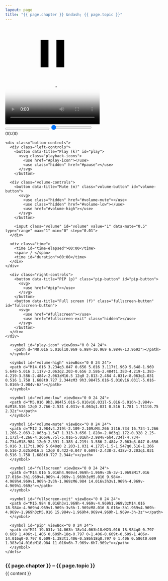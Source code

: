 ```yaml
---
layout: page
title: "{{ page.chapter }} &ndash; {{ page.topic }}"
---
```

<!-- Video -->
<div class="video-container" id="video-container" style="margin-top: 20pt;">
  <div class="playback-animation" id="playback-animation">
    <svg class="playback-icons">
      <use class="hidden" href="#play-icon"></use>
      <use href="#pause"></use>
    </svg>
  </div>

  <video controls class="video" id="video" preload="metadata" poster="{{ page.image }}">
    <source src="{{ page.source }}" type="video/mp4"></source>
  </video>

  <div class="video-controls hidden" id="video-controls">
    <div class="video-progress">
      <progress id="progress-bar" value="0" min="0"></progress>
      <input class="seek" id="seek" value="0" min="0" type="range" step="1">
      <div class="seek-tooltip" id="seek-tooltip">00:00</div>
    </div>

    <div class="bottom-controls">
      <div class="left-controls">
        <button data-title="Play (k)" id="play">
          <svg class="playback-icons">
            <use href="#play-icon"></use>
            <use class="hidden" href="#pause"></use>
          </svg>
        </button>

      <div class="volume-controls">
        <button data-title="Mute (m)" class="volume-button" id="volume-button">
          <svg>
            <use class="hidden" href="#volume-mute"></use>
            <use class="hidden" href="#volume-low"></use>
            <use href="#volume-high"></use>
          </svg>
        </button>

        <input class="volume" id="volume" value="1" data-mute="0.5" type="range" max="1" min="0" step="0.01">
      </div>

      <div class="time">
        <time id="time-elapsed">00:00</time>
        <span> / </span>
        <time id="duration">00:00</time>
      </div>
    </div>

      <div class="right-controls">
        <button data-title="PIP (p)" class="pip-button" id="pip-button">
          <svg>
            <use href="#pip"></use>
          </svg>
        </button>
        <button data-title="Full screen (f)" class="fullscreen-button" id="fullscreen-button">
          <svg>
            <use href="#fullscreen"></use>
            <use href="#fullscreen-exit" class="hidden"></use>
          </svg>
        </button>
      </div>
    </div>
  </div>
</div>

<svg style="display: none">
    <defs>
      <symbol id="pause" viewBox="0 0 24 24">
        <path d="M14.016 5.016h3.984v13.969h-3.984v-13.969zM6 18.984v-13.969h3.984v13.969h-3.984z"></path>
      </symbol>

      <symbol id="play-icon" viewBox="0 0 24 24">
        <path d="M8.016 5.016l10.969 6.984-10.969 6.984v-13.969z"></path>
      </symbol>

      <symbol id="volume-high" viewBox="0 0 24 24">
      <path d="M14.016 3.234q3.047 0.656 5.016 3.117t1.969 5.648-1.969 5.648-5.016 3.117v-2.063q2.203-0.656 3.586-2.484t1.383-4.219-1.383-4.219-3.586-2.484v-2.063zM16.5 12q0 2.813-2.484 4.031v-8.063q1.031 0.516 1.758 1.688t0.727 2.344zM3 9h3.984l5.016-5.016v16.031l-5.016-5.016h-3.984v-6z"></path>
      </symbol>

      <symbol id="volume-low" viewBox="0 0 24 24">
      <path d="M5.016 9h3.984l5.016-5.016v16.031l-5.016-5.016h-3.984v-6zM18.516 12q0 2.766-2.531 4.031v-8.063q1.031 0.516 1.781 1.711t0.75 2.32z"></path>
      </symbol>

      <symbol id="volume-mute" viewBox="0 0 24 24">
      <path d="M12 3.984v4.219l-2.109-2.109zM4.266 3l16.734 16.734-1.266 1.266-2.063-2.063q-1.547 1.313-3.656 1.828v-2.063q1.172-0.328 2.25-1.172l-4.266-4.266v6.75l-5.016-5.016h-3.984v-6h4.734l-4.734-4.734zM18.984 12q0-2.391-1.383-4.219t-3.586-2.484v-2.063q3.047 0.656 5.016 3.117t1.969 5.648q0 2.203-1.031 4.172l-1.5-1.547q0.516-1.266 0.516-2.625zM16.5 12q0 0.422-0.047 0.609l-2.438-2.438v-2.203q1.031 0.516 1.758 1.688t0.727 2.344z"></path>
      </symbol>

      <symbol id="fullscreen" viewBox="0 0 24 24">
      <path d="M14.016 5.016h4.969v4.969h-1.969v-3h-3v-1.969zM17.016 17.016v-3h1.969v4.969h-4.969v-1.969h3zM5.016 9.984v-4.969h4.969v1.969h-3v3h-1.969zM6.984 14.016v3h3v1.969h-4.969v-4.969h1.969z"></path>
      </symbol>

      <symbol id="fullscreen-exit" viewBox="0 0 24 24">
      <path d="M15.984 8.016h3v1.969h-4.969v-4.969h1.969v3zM14.016 18.984v-4.969h4.969v1.969h-3v3h-1.969zM8.016 8.016v-3h1.969v4.969h-4.969v-1.969h3zM5.016 15.984v-1.969h4.969v4.969h-1.969v-3h-3z"></path>
      </symbol>

      <symbol id="pip" viewBox="0 0 24 24">
      <path d="M21 19.031v-14.063h-18v14.063h18zM23.016 18.984q0 0.797-0.609 1.406t-1.406 0.609h-18q-0.797 0-1.406-0.609t-0.609-1.406v-14.016q0-0.797 0.609-1.383t1.406-0.586h18q0.797 0 1.406 0.586t0.609 1.383v14.016zM18.984 11.016v6h-7.969v-6h7.969z"></path>
      </symbol>
    </defs>
  </svg>

  <script src="{{ site.url }}{{ site.baseurl }}assets/js/videoplayer.js"></script>

<h3 class="section-subheading text-muted" style="margin: 20pt 0pt 5pt 0pt;">{{ page.chapter }} &ndash; {{ page.topic }}</h3>
<div class="description">
  {{ content }}
</div>
<!-- End Video -->
